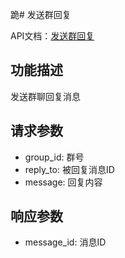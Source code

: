 跪# 发送群回复

API文档：[发送群回复](https://napcat.apifox.cn/226858810e0.md)

## 功能描述
发送群聊回复消息

## 请求参数
- group_id: 群号
- reply_to: 被回复消息ID
- message: 回复内容

## 响应参数
- message_id: 消息ID
